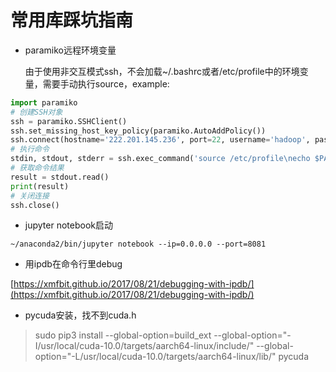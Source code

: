 # 常用库踩坑指南

* paramiko远程环境变量

  由于使用非交互模式ssh，不会加载~/.bashrc或者/etc/profile中的环境变量，需要手动执行source，example:

```python
import paramiko
# 创建SSH对象
ssh = paramiko.SSHClient()
ssh.set_missing_host_key_policy(paramiko.AutoAddPolicy())
ssh.connect(hostname='222.201.145.236', port=22, username='hadoop', password='psw')
# 执行命令
stdin, stdout, stderr = ssh.exec_command('source /etc/profile\necho $PATH' )
# 获取命令结果
result = stdout.read()
print(result)
# 关闭连接
ssh.close()
```

* jupyter notebook启动

```text
~/anaconda2/bin/jupyter notebook --ip=0.0.0.0 --port=8081
```

* 用ipdb在命令行里debug

[https://xmfbit.github.io/2017/08/21/debugging-with-ipdb/](https://xmfbit.github.io/2017/08/21/debugging-with-ipdb/)

* pycuda安装，找不到cuda.h

> sudo pip3 install --global-option=build_ext --global-option="-I/usr/local/cuda-10.0/targets/aarch64-linux/include/" --global-option="-L/usr/local/cuda-10.0/targets/aarch64-linux/lib/" pycuda
